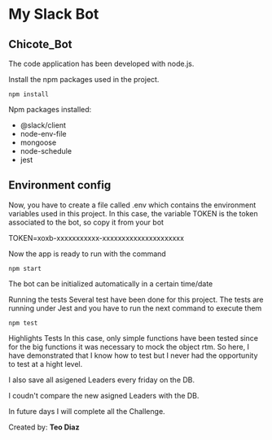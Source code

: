 <h1> My Slack Bot</h1>
 
<h2>Chicote_Bot</h2>

The code application has been developed with node.js.

Install the npm packages used in the project.

```npm install```

Npm packages installed:

- @slack/client
- node-env-file
- mongoose
- node-schedule
- jest


## Environment config

Now, you have to create a file called .env which contains the environment variables used in this project. In this case, the variable TOKEN is the token associated to the bot, so copy it from your bot

TOKEN=xoxb-xxxxxxxxxxx-xxxxxxxxxxxxxxxxxxxxx

Now the app is ready to run with the command

```npm start```

The bot can be initialized automatically in a certain time/date

Running the tests
Several test have been done for this project. The tests are running under Jest and you have to run the next command to execute them

```npm test```

Highlights
Tests
In this case, only simple functions have been tested since for the big functions it was necessary to mock the object rtm. So here, I have demonstrated that I know how to test but I never had the opportunity to test at a hight level.

I also save all asigened Leaders every friday on the DB.

I coudn't compare the new asigned Leaders with the DB. 

In future days I will complete all the Challenge.

Created by: **Teo Diaz**
